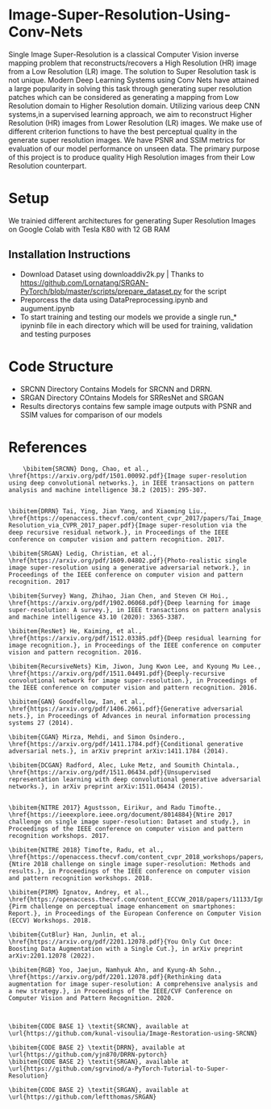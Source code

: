 # Image-Super-Resolution-Using-Conv-Nets

Single Image Super-Resolution is a classical Computer Vision inverse mapping problem that reconstructs/recovers a High Resolution (HR) image from a Low Resolution (LR) image. The solution to Super Resolution task is not unique. Modern Deep Learning Systems using Conv Nets have attained a large popularity in solving this task through generating super resolution patches which can be considered as generating a mapping from Low Resolution domain to Higher Resolution domain. Utilizing various deep CNN systems,in a supervised learning approach, we aim to reconstruct Higher Resolution (HR) images from Lower Resolution (LR) images. We make use of different criterion functions to have the best perceptual quality in the generate super resolution images. We have PSNR and SSIM metrics for evaluation of our model performance on unseen data.  The primary purpose of this project is to produce quality High Resolution images from their Low Resolution counterpart.

# Setup

We trainied different architectures for generating Super Resolution Images on Google Colab with Tesla K80 with 12 GB RAM

## Installation Instructions
- Download Dataset using downloaddiv2k.py  | Thanks to https://github.com/Lornatang/SRGAN-PyTorch/blob/master/scripts/prepare_dataset.py for the script
- Preporcess the data using DataPreprocessing.ipynb and augument.ipynb
- To start training and testing our models we provide a single run_* ipyninb file in each directory which will be used for training, validation and testing purposes

# Code Structure
- SRCNN Directory Contains Models for SRCNN and DRRN.
- SRGAN Directory COntains Models for SRResNet and SRGAN
- Results directorys contains few sample image outputs with PSNR and SSIM values for comparison of our models

# References

		\bibitem{SRCNN} Dong, Chao, et al., \href{https://arxiv.org/pdf/1501.00092.pdf}{Image super-resolution using deep convolutional networks.}, in IEEE transactions on pattern analysis and machine intelligence 38.2 (2015): 295-307.
	
	
	\bibitem{DRRN} Tai, Ying, Jian Yang, and Xiaoming Liu., \href{https://openaccess.thecvf.com/content_cvpr_2017/papers/Tai_Image_Super-Resolution_via_CVPR_2017_paper.pdf}{Image super-resolution via the deep recursive residual network.}, in Proceedings of the IEEE conference on computer vision and pattern recognition. 2017.

	\bibitem{SRGAN} Ledig, Christian, et al., \href{https://arxiv.org/pdf/1609.04802.pdf}{Photo-realistic single image super-resolution using a generative adversarial network.}, in Proceedings of the IEEE conference on computer vision and pattern recognition. 2017
	
	\bibitem{Survey} Wang, Zhihao, Jian Chen, and Steven CH Hoi., \href{https://arxiv.org/pdf/1902.06068.pdf}{Deep learning for image super-resolution: A survey.}, in IEEE transactions on pattern analysis and machine intelligence 43.10 (2020): 3365-3387.
	
	\bibitem{ResNet} He, Kaiming, et al., \href{https://arxiv.org/pdf/1512.03385.pdf}{Deep residual learning for image recognition.}, in Proceedings of the IEEE conference on computer vision and pattern recognition. 2016.
	
	\bibitem{RecursiveNets} Kim, Jiwon, Jung Kwon Lee, and Kyoung Mu Lee., \href{https://arxiv.org/pdf/1511.04491.pdf}{Deeply-recursive convolutional network for image super-resolution.}, in Proceedings of the IEEE conference on computer vision and pattern recognition. 2016.
	
	\bibitem{GAN} Goodfellow, Ian, et al., \href{https://arxiv.org/pdf/1406.2661.pdf}{Generative adversarial nets.}, in Proceedings of Advances in neural information processing systems 27 (2014).	

	\bibitem{CGAN} Mirza, Mehdi, and Simon Osindero., \href{https://arxiv.org/pdf/1411.1784.pdf}{Conditional generative adversarial nets.}, in arXiv preprint arXiv:1411.1784 (2014).	
	
	\bibitem{DCGAN} Radford, Alec, Luke Metz, and Soumith Chintala., \href{https://arxiv.org/pdf/1511.06434.pdf}{Unsupervised representation learning with deep convolutional generative adversarial networks.}, in arXiv preprint arXiv:1511.06434 (2015).	
	

	\bibitem{NITRE 2017} Agustsson, Eirikur, and Radu Timofte., \href{https://ieeexplore.ieee.org/document/8014884}{Ntire 2017 challenge on single image super-resolution: Dataset and study.}, in Proceedings of the IEEE conference on computer vision and pattern recognition workshops. 2017.
	
	\bibitem{NITRE 2018} Timofte, Radu, et al., \href{https://openaccess.thecvf.com/content_cvpr_2018_workshops/papers/w13/Timofte_NTIRE_2018_Challenge_CVPR_2018_paper.pdf}{Ntire 2018 challenge on single image super-resolution: Methods and results.}, in Proceedings of the IEEE conference on computer vision and pattern recognition workshops. 2018.
	
	\bibitem{PIRM} Ignatov, Andrey, et al., \href{https://openaccess.thecvf.com/content_ECCVW_2018/papers/11133/Ignatov_PIRM_Challenge_on_Perceptual_Image_Enhancement_on_Smartphones_Report_ECCVW_2018_paper.pdf}{Pirm challenge on perceptual image enhancement on smartphones: Report.}, in Proceedings of the European Conference on Computer Vision (ECCV) Workshops. 2018.
	
	\bibitem{CutBlur} Han, Junlin, et al., \href{https://arxiv.org/pdf/2201.12078.pdf}{You Only Cut Once: Boosting Data Augmentation with a Single Cut.}, in arXiv preprint arXiv:2201.12078 (2022).

	\bibitem{RGB} Yoo, Jaejun, Namhyuk Ahn, and Kyung-Ah Sohn., \href{https://arxiv.org/pdf/2201.12078.pdf}{Rethinking data augmentation for image super-resolution: A comprehensive analysis and a new strategy.}, in Proceedings of the IEEE/CVF Conference on Computer Vision and Pattern Recognition. 2020.
	
	
	
	\bibitem{CODE BASE 1} \textit{SRCNN}, available at \url{https://github.com/kunal-visoulia/Image-Restoration-using-SRCNN}
	
	\bibitem{CODE BASE 2} \textit{DRRN}, available at \url{https://github.com/yjn870/DRRN-pytorch}
    \bibitem{CODE BASE 2} \textit{SRGAN}, available at \url{https://github.com/sgrvinod/a-PyTorch-Tutorial-to-Super-Resolution}
	
	\bibitem{CODE BASE 2} \textit{SRGAN}, available at \url{https://github.com/leftthomas/SRGAN}
